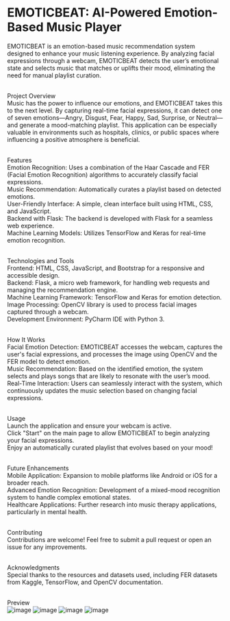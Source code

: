 # EMOTICBEAT: AI-Powered Emotion-Based Music Player<br>
EMOTICBEAT is an emotion-based music recommendation system designed to enhance your music listening experience. By analyzing facial expressions through a webcam, EMOTICBEAT detects the user’s emotional state and selects music that matches or uplifts their mood, eliminating the need for manual playlist curation.<br><br>

Project Overview<br>
Music has the power to influence our emotions, and EMOTICBEAT takes this to the next level. By capturing real-time facial expressions, it can detect one of seven emotions—Angry, Disgust, Fear, Happy, Sad, Surprise, or Neutral—and generate a mood-matching playlist. This application can be especially valuable in environments such as hospitals, clinics, or public spaces where influencing a positive atmosphere is beneficial.<br><br>

Features<br>
Emotion Recognition: Uses a combination of the Haar Cascade and FER (Facial Emotion Recognition) algorithms to accurately classify facial expressions.<br>
Music Recommendation: Automatically curates a playlist based on detected emotions.<br>
User-Friendly Interface: A simple, clean interface built using HTML, CSS, and JavaScript.<br>
Backend with Flask: The backend is developed with Flask for a seamless web experience.<br>
Machine Learning Models: Utilizes TensorFlow and Keras for real-time emotion recognition.<br><br>

Technologies and Tools<br>
Frontend: HTML, CSS, JavaScript, and Bootstrap for a responsive and accessible design.<br>
Backend: Flask, a micro web framework, for handling web requests and managing the recommendation engine.<br>
Machine Learning Framework: TensorFlow and Keras for emotion detection.<br>
Image Processing: OpenCV library is used to process facial images captured through a webcam.<br>
Development Environment: PyCharm IDE with Python 3.<br><br>

How It Works<br>
Facial Emotion Detection: EMOTICBEAT accesses the webcam, captures the user's facial expressions, and processes the image using OpenCV and the FER model to detect emotion.<br>
Music Recommendation: Based on the identified emotion, the system selects and plays songs that are likely to resonate with the user’s mood.<br>
Real-Time Interaction: Users can seamlessly interact with the system, which continuously updates the music selection based on changing facial expressions.<br><br>

Usage<br>
Launch the application and ensure your webcam is active.<br>
Click "Start" on the main page to allow EMOTICBEAT to begin analyzing your facial expressions.<br>
Enjoy an automatically curated playlist that evolves based on your mood!<br><br>

Future Enhancements<br>
Mobile Application: Expansion to mobile platforms like Android or iOS for a broader reach.<br>
Advanced Emotion Recognition: Development of a mixed-mood recognition system to handle complex emotional states.<br>
Healthcare Applications: Further research into music therapy applications, particularly in mental health.<br><br>

Contributing<br>
Contributions are welcome! Feel free to submit a pull request or open an issue for any improvements.<br><br>

Acknowledgments<br>
Special thanks to the resources and datasets used, including FER datasets from Kaggle, TensorFlow, and OpenCV documentation.<br><br>

Preview<br>
![image](https://github.com/user-attachments/assets/6d96cdad-468b-401a-86e2-e0da672a92c2)
![image](https://github.com/user-attachments/assets/c8142f70-7695-40d2-be1b-9cd64853faac)
![image](https://github.com/user-attachments/assets/0824e869-4687-4cf0-a4a2-262cc0c456e3)
![image](https://github.com/user-attachments/assets/28383535-91e3-4559-9b85-2efdf546c3cd)




